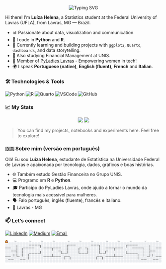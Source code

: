 <p align="center">
  <img src="https://readme-typing-svg.demolab.com?font=Fira+Code&weight=500&size=22&pause=1000&color=C586FF&background=00000000&center=true&vCenter=true&width=500&lines=Hi%2C+I'm+Lu%C3%ADza+Helena+%F0%9F%92%9C;Statistics+Student;Python+%2B+R+%2B+Quarto+%3D+Love+for+Data" alt="Typing SVG" />
</p>

Hi there! I'm **Luíza Helena**, a Statistics student at the Federal University of Lavras (UFLA), from Lavras, MG — Brazil.

- 📊 Passionate about data, visualization and communication.
- 🐍 I code in **Python** and **R**.
- 🧠 Currently learning and building projects with `ggplot2`, `Quarto`, `dashboards`, and data storytelling.
- 🧮 Also studying Financial Management at UNIS.
- 💜 Member of [PyLadies Lavras](https://github.com/PyLadiesLavras) - Empowering women in tech!
- 🌍 I speak **Portuguese (native)**, **English (fluent)**, **French** and **Italian**.

### 🛠 Technologies & Tools

![Python](https://img.shields.io/badge/-Python-000?style=flat&logo=python&logoColor=c586ff)
![R](https://img.shields.io/badge/-R-000?style=flat&logo=r&logoColor=c586ff)
![Quarto](https://img.shields.io/badge/-Quarto-000?style=flat&logo=quarto&logoColor=c586ff)
![VSCode](https://img.shields.io/badge/-VSCode-000?style=flat&logo=visualstudiocode&logoColor=c586ff)
![GitHub](https://img.shields.io/badge/-GitHub-000?style=flat&logo=github&logoColor=c586ff)

### 📈 My Stats

<p align="center">
  <img src="https://github-readme-stats.vercel.app/api?username=luizalucio&show_icons=true&theme=tokyonight&icon_color=c586ff&title_color=c586ff&text_color=ffffff&bg_color=00000000" height="150"/>
  <img src="https://github-readme-stats.vercel.app/api/top-langs/?username=luizalucio&layout=compact&theme=tokyonight&title_color=c586ff&text_color=ffffff&bg_color=00000000" height="150"/>
</p>

> You can find my projects, notebooks and experiments here. Feel free to explore!

### 🇧🇷 Sobre mim (versão em português)

Olá! Eu sou **Luíza Helena**, estudante de Estatística na Universidade Federal de Lavras e apaixonada por tecnologia, dados, gráficos e boas histórias.

- 🌐 Também estudo Gestão Financeira no Grupo UNIS.
- 💻 Programo em **R** e **Python**.
- 🎓 Participo do PyLadies Lavras, onde ajudo a tornar o mundo da tecnologia mais acessível para mulheres.
- 🗣️ Falo português, inglês (fluente), francês e italiano.
- 📍 Lavras - MG

### 📫 Let’s connect

[![LinkedIn](https://img.shields.io/badge/-LinkedIn-000?style=flat&logo=linkedin&logoColor=c586ff)](https://www.linkedin.com/in/luizalucio)
[![Medium](https://img.shields.io/badge/-Medium-000?style=flat&logo=medium&logoColor=white)](https://medium.com/@luizalucio)
[![Email](https://img.shields.io/badge/-Email-000?style=flat&logo=gmail&logoColor=c586ff)](mailto:luizahplucio@email.com)


![Pacman](https://github.com/luizalucio/luizalucio/blob/output/pacman-contribution-graph.svg)
